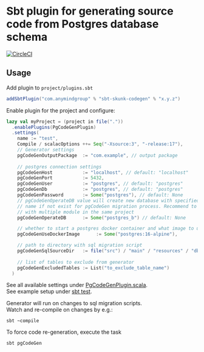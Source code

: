 # Sbt plugin for generating source code from Postgres database schema

[![CircleCI](https://dl.circleci.com/status-badge/img/gh/AnyMindGroup/sbt-skunk-codegen/tree/master.svg?style=svg&circle-token=af4c1892eed3931096ecec734e8e318c8cc192a4)](https://dl.circleci.com/status-badge/redirect/gh/AnyMindGroup/sbt-skunk-codegen/tree/master)

## Usage

Add plugin to `project/plugins.sbt`
```scala
addSbtPlugin("com.anymindgroup" % "sbt-skunk-codegen" % "x.y.z")
```

Enable plugin for the project and configure:
```scala
lazy val myProject = (project in file("."))
  .enablePlugins(PgCodeGenPlugin)
  .settings(
    name := "test",
    Compile / scalacOptions ++= Seq("-Xsource:3", "-release:17"),
    // Generator settings
    pgCodeGenOutputPackage  := "com.example", // output package
    
    // postgres connection settings
    pgCodeGenHost           := "localhost", // default: "localhost"
    pgCodeGenPort           := 5432,
    pgCodeGenUser           := "postgres", // default: "postgres"
    pgCodeGenDb             := "postgres", // default: "postgres"
    pgCodeGenPassword       := Some("postgres"), // default: None
    // pgCodeGenOperateDB value will create new database with specified
    // name if not exist for pgCodeGen migration process. Recommend to be configure differently
    // with multiple module in the same project
    pgCodeGenOperateDB      := Some("postgres_b") // default: None

    // whether to start a postgres docker container and what image to use on running the task (default: Some("postgres:16-alpine"))
    pgCodeGenUseDockerImage      := Some("postgres:16-alpine"),

    // path to directory with sql migration script
    pgCodeGenSqlSourceDir   := file("src") / "main" / "resources" / "db" / "migration",
    
    // list of tables to exclude from generator
    pgCodeGenExcludedTables := List("to_exclude_table_name")
  )
```
See all available settings under [PgCodeGenPlugin.scala](modules/sbt/src/main/scala/com/anymindgroup/sbt/PgCodeGenPlugin.scala).  
See example setup under [sbt test](modules/sbt/src/sbt-test/test/basic).  

Generator will run on changes to sql migration scripts.  
Watch and re-compile on changes by e.g.:
```shell
sbt ~compile
```

To force code re-generation, execute the task
```shell
sbt pgCodeGen
```
